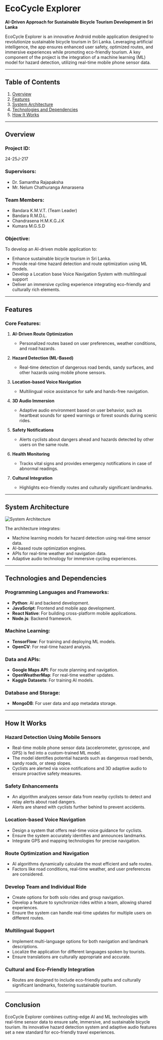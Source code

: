 # EcoCycle Explorer  

**AI-Driven Approach for Sustainable Bicycle Tourism Development in Sri Lanka**  

EcoCycle Explorer is an innovative Android mobile application designed to revolutionize sustainable bicycle tourism in Sri Lanka. Leveraging artificial intelligence, the app ensures enhanced user safety, optimized routes, and immersive experiences while promoting eco-friendly tourism. A key component of the project is the integration of a machine learning (ML) model for hazard detection, utilizing real-time mobile phone sensor data.  

---

## Table of Contents  

1. [Overview](#overview)  
2. [Features](#features)  
3. [System Architecture](#system-architecture)  
4. [Technologies and Dependencies](#technologies-and-dependencies)  
5. [How It Works](#how-it-works)  

---

## Overview  

### Project ID:  
24-25J-217  

### Supervisors:  
- Dr. Samantha Rajapaksha  
- Mr. Nelum Chathuranga Amarasena  

### Team Members:  
- Bandara K.M.V.T. (Team Leader)  
- Bandara R.M.D.L.  
- Chandrasena H.M.K.G.J.K  
- Kumara M.G.S.D  

### Objective:  
To develop an AI-driven mobile application to:  
- Enhance sustainable bicycle tourism in Sri Lanka.  
- Provide real-time hazard detection and route optimization using ML models.
- Develop a Location base Voice Navigation System with multilingual support  
- Deliver an immersive cycling experience integrating eco-friendly and culturally rich elements.  

---

## Features  

### Core Features:  
1. **AI-Driven Route Optimization**  
   - Personalized routes based on user preferences, weather conditions, and road hazards.  

2. **Hazard Detection (ML-Based)**  
   - Real-time detection of dangerous road bends, sandy surfaces, and other hazards using mobile phone sensors.  

3. **Location-based Voice Navigation**  
   - Multilingual voice assistance for safe and hands-free navigation.  

4. **3D Audio Immersion**  
   - Adaptive audio environment based on user behavior, such as heartbeat sounds for speed warnings or forest sounds during scenic rides.  

5. **Safety Notifications**  
   - Alerts cyclists about dangers ahead and hazards detected by other users on the same route.  

6. **Health Monitoring**  
   - Tracks vital signs and provides emergency notifications in case of abnormal readings.  

7. **Cultural Integration**  
   - Highlights eco-friendly routes and culturally significant landmarks.  

---

## System Architecture  

![System Architecture](image.png)  

The architecture integrates:  
- Machine learning models for hazard detection using real-time sensor data.  
- AI-based route optimization engines.  
- APIs for real-time weather and navigation data.  
- Adaptive audio technology for immersive cycling experiences.  

---

## Technologies and Dependencies  

### Programming Languages and Frameworks:  
- **Python**: AI and backend development.  
- **JavaScript**: Frontend and mobile app development.  
- **React Native**: For building cross-platform mobile applications.  
- **Node.js**: Backend framework.  

### Machine Learning:  
- **TensorFlow**: For training and deploying ML models.  
- **OpenCV**: For real-time hazard analysis.  

### Data and APIs:
- **Google Maps API**: For route planning and navigation.
- **OpenWeatherMap**: For real-time weather updates.
- **Kaggle Datasets**: For training AI models.

### Database and Storage:  
- **MongoDB**: For user data and app metadata storage.  

---

## How It Works  

### **Hazard Detection Using Mobile Sensors**  
- Real-time mobile phone sensor data (accelerometer, gyroscope, and GPS) is fed into a custom-trained ML model.  
- The model identifies potential hazards such as dangerous road bends, sandy roads, or steep slopes.  
- Cyclists are alerted via voice notifications and 3D adaptive audio to ensure proactive safety measures.  

### **Safety Enhancements**  
- An algorithm analyzes sensor data from nearby cyclists to detect and relay alerts about road dangers.  
- Alerts are shared with cyclists further behind to prevent accidents.

### **Location-based Voice Navigation**  
- Design a system that offers real-time voice guidance for cyclists.
- Ensure the system accurately identifies and announces landmarks.
- Integrate GPS and mapping technologies for precise navigation.

### **Route Optimization and Navigation**  
- AI algorithms dynamically calculate the most efficient and safe routes.  
- Factors like road conditions, real-time weather, and user preferences are considered.

### **Develop Team and Individual Ride**  
- Create options for both solo rides and group navigation.
- Develop a feature to synchronize rides within a team, allowing shared experiences.
- Ensure the system can handle real-time updates for multiple users on different routes.

### **Multilingual Support**
- Implement multi-language options for both navigation and landmark descriptions.
- Localize the application for different languages spoken by tourists.
- Ensure translations are culturally appropriate and accurate.

### **Cultural and Eco-Friendly Integration**  
- Routes are designed to include eco-friendly paths and culturally significant landmarks, fostering sustainable tourism.  

---

## Conclusion  

EcoCycle Explorer combines cutting-edge AI and ML technologies with real-time sensor data to ensure safe, immersive, and sustainable bicycle tourism. Its innovative hazard detection system and adaptive audio features set a new standard for eco-friendly travel experiences.  
